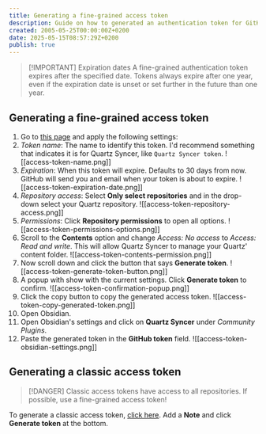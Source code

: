 ```yaml
---
title: Generating a fine-grained access token
description: Guide on how to generated an authentication token for GitHub.
created: 2005-05-25T00:00:00Z+0200
date: 2025-05-15T08:57:29Z+0200
publish: true
---
```


> [!IMPORTANT] Expiration dates
> A fine-grained authentication token expires after the specified date. Tokens always expire after one year, even if the expiration date is unset or set further in the future than one year.

## Generating a fine-grained access token

1. Go to [this page](https://github.com/settings/personal-access-tokens/new) and apply the following settings:
 1. *Token name*: The name to identify this token. I'd recommend something that indicates it is for Quartz Syncer, like `Quartz Syncer token`. ![[access-token-name.png]]
 2. *Expiration*: When this token will expire. Defaults to 30 days from now. GitHub will send you and email when your token is about to expire. ![[access-token-expiration-date.png]]
 3. *Repository access*: Select **Only select repositories** and in the drop-down select your Quartz repository. ![[access-token-repository-access.png]]
 4. *Permissions*: Click **Repository permissions** to open all options. ![[access-token-permissions-options.png]]
 5. Scroll to the **Contents** option and change *Access: No access* to *Access: Read and write*. This will allow Quartz Syncer to manage your Quartz' content folder. ![[access-token-contents-permission.png]]
2. Now scroll down and click the button that says **Generate token**. ![[access-token-generate-token-button.png]]
3. A popup with show with the current settings. Click **Generate token** to confirm. ![[access-token-confirmation-popup.png]]
4. Click the copy button to copy the generated access token. ![[access-token-copy-generated-token.png]]
5. Open Obsidian.
6. Open Obsidian's settings and click on **Quartz Syncer** under *Community Plugins*.
7. Paste the generated token in the **GitHub token** field. ![[access-token-obsidian-settings.png]]

## Generating a classic access token

> [!DANGER] Classic access tokens have access to all repositories. If possible, use a fine-grained access token!

To generate a classic access token, [click here](https://github.com/settings/tokens/new?scopes=repo). Add a **Note** and click **Generate token** at the bottom.
